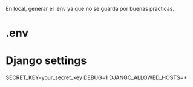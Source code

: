 En local, generar el .env ya que no se guarda por buenas practicas.

# .env

# Django settings
SECRET_KEY=your_secret_key
DEBUG=1
DJANGO_ALLOWED_HOSTS=*


